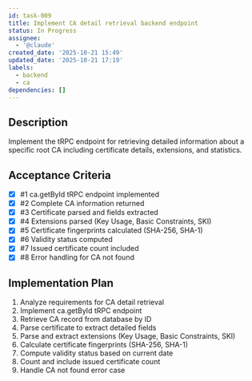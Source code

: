 ```yaml
---
id: task-009
title: Implement CA detail retrieval backend endpoint
status: In Progress
assignee:
  - '@claude'
created_date: '2025-10-21 15:49'
updated_date: '2025-10-21 17:19'
labels:
  - backend
  - ca
dependencies: []
---
```


## Description

<!-- SECTION:DESCRIPTION:BEGIN -->
Implement the tRPC endpoint for retrieving detailed information about a specific root CA including certificate details, extensions, and statistics.
<!-- SECTION:DESCRIPTION:END -->

## Acceptance Criteria
<!-- AC:BEGIN -->
- [x] #1 ca.getById tRPC endpoint implemented
- [x] #2 Complete CA information returned
- [x] #3 Certificate parsed and fields extracted
- [x] #4 Extensions parsed (Key Usage, Basic Constraints, SKI)
- [x] #5 Certificate fingerprints calculated (SHA-256, SHA-1)
- [x] #6 Validity status computed
- [x] #7 Issued certificate count included
- [x] #8 Error handling for CA not found
<!-- AC:END -->

## Implementation Plan

<!-- SECTION:PLAN:BEGIN -->
1. Analyze requirements for CA detail retrieval
2. Implement ca.getById tRPC endpoint
3. Retrieve CA record from database by ID
4. Parse certificate to extract detailed fields
5. Parse and extract extensions (Key Usage, Basic Constraints, SKI)
6. Calculate certificate fingerprints (SHA-256, SHA-1)
7. Compute validity status based on current date
8. Count and include issued certificate count
9. Handle CA not found error case
<!-- SECTION:PLAN:END -->
